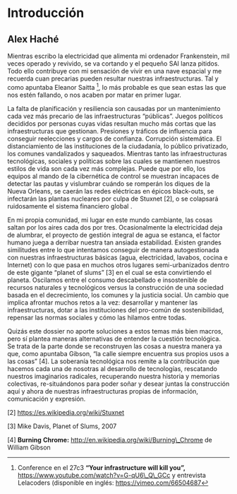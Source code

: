 Introducción 
=============

Alex Haché 
-----------

Mientras escribo la electricidad que alimenta mi ordenador Frankenstein,
mil veces operado y revivido, se va cortando y el pequeño SAI lanza
pitidos. Todo ello contribuye con mi sensación de vivir en una nave
espacial y me recuerda cuan precarias pueden resultar nuestras
infraestructuras. Tal y como apuntaba Eleanor Saitta [^1], lo más
probable es que sean estas las que nos estén fallando, o nos acaben por
matar en primer lugar.

La falta de planificación y resiliencia son causadas por un
mantenimiento cada vez más precario de las infraestructuras “públicas”.
Juegos políticos decididos por personas cuyas vidas resultan mucho más
cortas que las infraestructuras que gestionan. Presiones y tráficos de
influencia para conseguir reelecciones y cargos de confianza. Corrupción
sistemática. El distanciamiento de las instituciones de la ciudadanía,
lo público privatizado, los comunes vandalizados y saqueados. Mientras
tanto las infraestructuras tecnológicas, sociales y políticas sobre las
cuales se mantienen nuestros estilos de vida son cada vez más complejas.
Puede que por ello, los equipos al mando de la cibernética de control se
muestran incapaces de detectar las pautas y vislumbrar cuándo se
romperán los diques de la Nueva Orleans, se caerán las redes eléctricas
en épicos black-outs, se infectarán las plantas nucleares por culpa de
Stuxnet [2], o se colapsará ruidosamente el sistema financiero global
.

En mi propia comunidad, mi lugar en este mundo cambiante, las cosas
saltan por los aires cada dos por tres. Ocasionalmente la electricidad
deja de alumbrar, el proyecto de gestión integral de agua se estanca, el
factor humano juega a derribar nuestra tan ansiada estabilidad. Existen
grandes similitudes entre lo que intentamos conseguir de manera
autogestionada con nuestras infraestructuras básicas (agua,
electricidad, lavabos, cocina e Internet) con lo que pasa en muchos
otros lugares semi-urbanizados dentro de este gigante “planet of slums”
[3] en el cual se esta convirtiendo el planeta. Oscilamos entre el
consumo descabellado e insostenible de recursos naturales y tecnológicos
versus la construcción de una sociedad basada en el decrecimiento, los
comunes y la justicia social. Un cambio que implica afrontar muchos
retos a la vez: desarrollar y mantener las infraestructuras, dotar a las
instituciones del pro-común de sostenibilidad, repensar las normas
sociales y cómo las hilamos entre todas.

Quizás este dossier no aporte soluciones a estos temas más bien macros,
pero sí plantea maneras alternativas de entender la cuestión
tecnológica. Se trata de la parte donde se reconstruyen las cosas a
nuestra manera ya que, como apuntaba Gibson, “la calle siempre encuentra
sus propios usos a las cosas” [4]. La soberanía tecnológica nos remite
a la contribución que hacemos cada una de nosotras al desarrollo de
tecnologías, rescatando nuestros imaginarios radicales, recuperando
nuestra historia y memorias colectivas, re-situándonos para poder soñar
y desear juntas la construcción aquí y ahora de nuestras
infraestructuras propias de información, comunicación y expresión.

[^1]: Conference en el 27c3 **“Your infrastructure will kill you”,**
https://www.youtube.com/watch?v=G-qU6\_Q\_GCc y entrevista Lelacoders (disponible en inglés: https://vimeo.com/66504687

[2] https://es.wikipedia.org/wiki/Stuxnet

[3] Mike Davis, Planet of Slums, 2007

[4] **Burning** **Chrome:**
http://en.wikipedia.org/wiki/Burning\_Chrome de William Gibson
